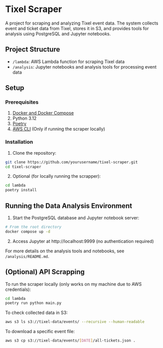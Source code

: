 # Tixel Scraper

A project for scraping and analyzing Tixel event data. The system collects event and ticket data from Tixel, stores it in S3, and provides tools for analysis using PostgreSQL and Jupyter notebooks.

## Project Structure
- `/lambda`: AWS Lambda function for scraping Tixel data
- `/analysis`: Jupyter notebooks and analysis tools for processing event data

## Setup

### Prerequisites
1. [Docker and Docker Compose](https://docs.docker.com/get-docker/)
2. Python 3.12
3. [Poetry](https://python-poetry.org/docs/)
4. [AWS CLI](https://docs.aws.amazon.com/cli/latest/userguide/getting-started-install.html) (Only if running the scraper locally)

### Installation

1. Clone the repository:
```bash
git clone https://github.com/yourusername/tixel-scraper.git
cd tixel-scraper
```
2. Optional (for locally running the scrapper):
```bash
cd lambda
poetry install
```

## Running the Data Analysis Environment

1. Start the PostgreSQL database and Jupyter notebook server:
```bash
# From the root directory
docker compose up -d
```

2. Access Jupyter at http://localhost:9999 (no authentication required)

For more details on the analysis tools and notebooks, see `/analysis/README.md`.

## (Optional) API Scrapping
To run the scraper locally (only works on my machine due to AWS credentials):
```bash
cd lambda
poetry run python main.py
```

To check collected data in S3:
```bash
aws s3 ls s3://tixel-data/events/ --recursive --human-readable
```

To download a specific event file:
```bash
aws s3 cp s3://tixel-data/events/[DATE]/all-tickets.json .
```


